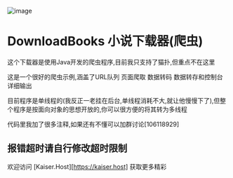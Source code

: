 ![image](https://kaiser.host/wp-content/uploads/2017/03/logo.png)

# DownloadBooks 小说下载器(爬虫)

这个下载器是使用Java开发的爬虫程序,目前我只支持了猫扑,但重点不在这里

这是一个很好的爬虫示例,涵盖了URL队列 页面爬取 数据转码 数据转存和控制台详细输出

目前程序是单线程的(我反正一老挂在后台,单线程消耗不大,就让他慢慢下了),但整个程序是按面向对象的思想开放的,你可以很方便的将其转为多线程

代码里我加了很多注释,如果还有不懂可以加群讨论[106118929]

## 报错超时请自行修改超时限制
欢迎访问 [Kaiser.Host][https://kaiser.host] 获取更多精彩
